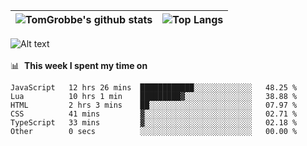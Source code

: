 |![TomGrobbe's github stats](https://github-readme-stats.vercel.app/api?username=egerdnc&count_private=true&show_icons=true&theme=dracula&disable_animations=true&include_all_commits=true)|![Top Langs](https://github-readme-stats.vercel.app/api/top-langs/?username=egerdnc&theme=dracula&langs_count=10&layout=compact)|
|:-:|:-:|

![Alt text](https://spotify-recently-played-readme.vercel.app/api?user=i4a9i8pn8x8vvskq8v52yhckr)
<br>
<br>
📊 &nbsp;**This week I spent my time on**
<!--START_SECTION:waka-->

```text
JavaScript   12 hrs 26 mins  ████████████░░░░░░░░░░░░░   48.25 %
Lua          10 hrs 1 min    █████████▓░░░░░░░░░░░░░░░   38.88 %
HTML         2 hrs 3 mins    ██░░░░░░░░░░░░░░░░░░░░░░░   07.97 %
CSS          41 mins         ▓░░░░░░░░░░░░░░░░░░░░░░░░   02.71 %
TypeScript   33 mins         ▓░░░░░░░░░░░░░░░░░░░░░░░░   02.18 %
Other        0 secs          ░░░░░░░░░░░░░░░░░░░░░░░░░   00.00 %
```

<!--END_SECTION:waka-->
